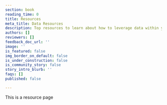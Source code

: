 ```yaml
---
section: book
reading_time: 0
title: Resources
meta_title: Data Resources
description: Top resources to learn about how to leverage data within your company.
authors: []
reviewers: []
feedback_doc_url: ''
image: ''
is_featured: false
img_border_on_default: false
is_under_construction: false
is_community_story: false
story_intro_blurb: ''
faqs: []
published: false

---
```

This is a resource page